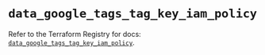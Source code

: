 # `data_google_tags_tag_key_iam_policy`

Refer to the Terraform Registry for docs: [`data_google_tags_tag_key_iam_policy`](https://registry.terraform.io/providers/hashicorp/google/6.34.0/docs/data-sources/tags_tag_key_iam_policy).

